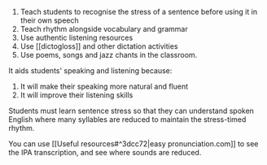 1. Teach students to recognise the stress of a sentence before using it in their own speech
2. Teach rhythm alongside vocabulary and grammar
3. Use authentic listening resources
4. Use [[dictogloss]] and other dictation activities
5. Use poems, songs and jazz chants in the classroom.


It aids students' speaking and listening because:
1. It will make their speaking more natural and fluent
2. It will improve their listening skills

Students must learn sentence stress so that they can understand spoken English where many syllables are reduced to maintain the stress-timed rhythm.

You can use [[Useful resources#^3dcc72|easy pronunciation.com]] to see the IPA transcription, and see where sounds are reduced.
